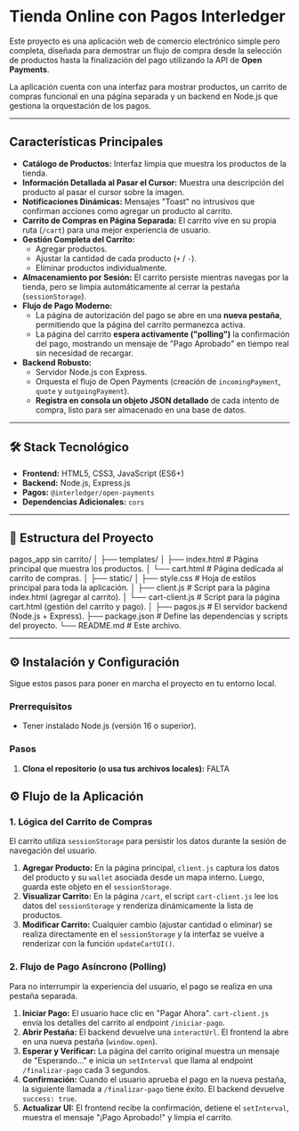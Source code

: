 # Tienda Online con Pagos Interledger

Este proyecto es una aplicación web de comercio electrónico simple pero completa, diseñada para demostrar un flujo de compra desde la selección de productos hasta la finalización del pago utilizando la API de **Open Payments**.

La aplicación cuenta con una interfaz para mostrar productos, un carrito de compras funcional en una página separada y un backend en Node.js que gestiona la orquestación de los pagos.

---

## Características Principales

-   **Catálogo de Productos:** Interfaz limpia que muestra los productos de la tienda.
-   **Información Detallada al Pasar el Cursor:** Muestra una descripción del producto al pasar el cursor sobre la imagen.
-   **Notificaciones Dinámicas:** Mensajes "Toast" no intrusivos que confirman acciones como agregar un producto al carrito.
-   **Carrito de Compras en Página Separada:** El carrito vive en su propia ruta (`/cart`) para una mejor experiencia de usuario.
-   **Gestión Completa del Carrito:**
    -   Agregar productos.
    -   Ajustar la cantidad de cada producto (`+` / `-`).
    -   Eliminar productos individualmente.
-   **Almacenamiento por Sesión:** El carrito persiste mientras navegas por la tienda, pero se limpia automáticamente al cerrar la pestaña (`sessionStorage`).
-   **Flujo de Pago Moderno:**
    -   La página de autorización del pago se abre en una **nueva pestaña**, permitiendo que la página del carrito permanezca activa.
    -   La página del carrito **espera activamente ("polling")** la confirmación del pago, mostrando un mensaje de "Pago Aprobado" en tiempo real sin necesidad de recargar.
-   **Backend Robusto:**
    -   Servidor Node.js con Express.
    -   Orquesta el flujo de Open Payments (creación de `incomingPayment`, `quote` y `outgoingPayment`).
    -   **Registra en consola un objeto JSON detallado** de cada intento de compra, listo para ser almacenado en una base de datos.

---

## 🛠️ Stack Tecnológico

-   **Frontend:** HTML5, CSS3, JavaScript (ES6+)
-   **Backend:** Node.js, Express.js
-   **Pagos:** `@interledger/open-payments`
-   **Dependencias Adicionales:** `cors`

---

## 📂 Estructura del Proyecto
pagos_app sin carrito/ │ ├── templates/ │   ├── index.html      # Página principal que muestra los productos. │   └── cart.html       # Página dedicada al carrito de compras. │ ├── static/ │   ├── style.css       # Hoja de estilos principal para toda la aplicación. │   ├── client.js       # Script para la página index.html (agregar al carrito). │   └── cart-client.js  # Script para la página cart.html (gestión del carrito y pago). │ ├── pagos.js            # El servidor backend (Node.js + Express). ├── package.json        # Define las dependencias y scripts del proyecto. └── README.md           # Este archivo.


---

## ⚙️ Instalación y Configuración

Sigue estos pasos para poner en marcha el proyecto en tu entorno local.

### Prerrequisitos

-   Tener instalado Node.js (versión 16 o superior).

### Pasos

1.  **Clona el repositorio (o usa tus archivos locales):**
    FALTA

    

## ⚙️ Flujo de la Aplicación

### 1. Lógica del Carrito de Compras

El carrito utiliza `sessionStorage` para persistir los datos durante la sesión de navegación del usuario.

1.  **Agregar Producto:** En la página principal, `client.js` captura los datos del producto y su `wallet` asociada desde un mapa interno. Luego, guarda este objeto en el `sessionStorage`.
2.  **Visualizar Carrito:** En la página `/cart`, el script `cart-client.js` lee los datos del `sessionStorage` y renderiza dinámicamente la lista de productos.
3.  **Modificar Carrito:** Cualquier cambio (ajustar cantidad o eliminar) se realiza directamente en el `sessionStorage` y la interfaz se vuelve a renderizar con la función `updateCartUI()`.

### 2. Flujo de Pago Asíncrono (Polling)

Para no interrumpir la experiencia del usuario, el pago se realiza en una pestaña separada.

1.  **Iniciar Pago:** El usuario hace clic en "Pagar Ahora". `cart-client.js` envía los detalles del carrito al endpoint `/iniciar-pago`.
2.  **Abrir Pestaña:** El backend devuelve una `interactUrl`. El frontend la abre en una nueva pestaña (`window.open`).
3.  **Esperar y Verificar:** La página del carrito original muestra un mensaje de "Esperando..." e inicia un `setInterval` que llama al endpoint `/finalizar-pago` cada 3 segundos.
4.  **Confirmación:** Cuando el usuario aprueba el pago en la nueva pestaña, la siguiente llamada a `/finalizar-pago` tiene éxito. El backend devuelve `success: true`.
5.  **Actualizar UI:** El frontend recibe la confirmación, detiene el `setInterval`, muestra el mensaje "¡Pago Aprobado!" y limpia el carrito.

